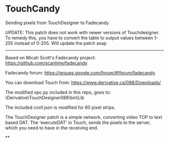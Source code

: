 TouchCandy
==========

Sending pixels from TouchDesigner to Fadecandy

UPDATE: This patch does not work with newer versions of Touchdesigner. 
To remedy this, you have to convert the table to output values between 1-255 instead of 0-255. Will update the patch asap


---


Based on Micah Scott's Fadecandy project: https://github.com/scanlime/fadecandy

Fadecandy forum: https://groups.google.com/forum/#!forum/fadecandy

You can download Touch from: https://www.derivative.ca/088/Downloads/


The modified opc.py included in this repo, goes to: \Derivative\TouchDesigner088\bin\Lib

The included conf.json is modified for 60 pixel strips.

The TouchDesigner patch is a simple network, converting video TOP to text based DAT.
The 'executeDAT' in Touch, sends the pixels to the server, which you need to have in the receiving end.

**
